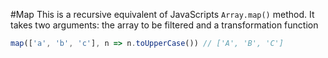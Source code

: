 #Map
This is a recursive equivalent of JavaScripts `Array.map()` method.
It takes two arguments: the array to be filtered and a transformation function

```javascript
map(['a', 'b', 'c'], n => n.toUpperCase()) // ['A', 'B', 'C']
```

